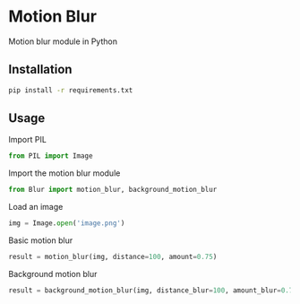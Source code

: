 # Motion Blur
Motion blur module in Python

## Installation
```bash
pip install -r requirements.txt
```

## Usage
Import PIL
```python
from PIL import Image
```
Import the motion blur module
```python
from Blur import motion_blur, background_motion_blur
```
Load an image
```python
img = Image.open('image.png')
```
Basic motion blur
```python
result = motion_blur(img, distance=100, amount=0.75)
```
Background motion blur
```python
result = background_motion_blur(img, distance_blur=100, amount_blur=0.75, amount_subject=1.0)
```
